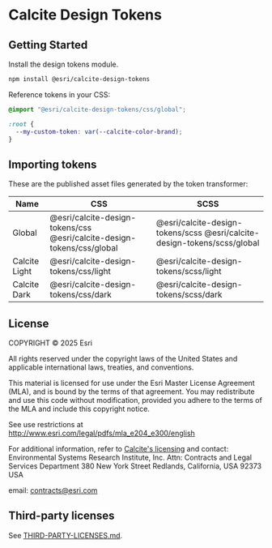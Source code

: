# Calcite Design Tokens

## Getting Started

Install the design tokens module.

```bash
npm install @esri/calcite-design-tokens
```

Reference tokens in your CSS:

```css
@import "@esri/calcite-design-tokens/css/global";

:root {
  --my-custom-token: var(--calcite-color-brand);
}
```

## Importing tokens

These are the published asset files generated by the token transformer:

| Name          | CSS                                                                    | SCSS                                                                     |
| ------------- | ---------------------------------------------------------------------- | ------------------------------------------------------------------------ |
| Global        | @esri/calcite-design-tokens/css @esri/calcite-design-tokens/css/global | @esri/calcite-design-tokens/scss @esri/calcite-design-tokens/scss/global |
| Calcite Light | @esri/calcite-design-tokens/css/light                                  | @esri/calcite-design-tokens/scss/light                                   |
| Calcite Dark  | @esri/calcite-design-tokens/css/dark                                   | @esri/calcite-design-tokens/scss/dark                                    |

## License

COPYRIGHT © 2025 Esri

All rights reserved under the copyright laws of the United States and applicable international laws, treaties, and conventions.

This material is licensed for use under the Esri Master License Agreement (MLA), and is bound by the terms of that agreement. You may redistribute and use this code without modification, provided you adhere to the terms of the MLA and include this copyright notice.

See use restrictions at <http://www.esri.com/legal/pdfs/mla_e204_e300/english>

For additional information, refer to [Calcite's licensing](https://developers.arcgis.com/calcite-design-system/resources/licensing) and contact: Environmental Systems Research Institute, Inc. Attn: Contracts and Legal Services Department 380 New York Street Redlands, California, USA 92373 USA

email: <contracts@esri.com>

## Third-party licenses

See [THIRD-PARTY-LICENSES.md](./THIRD-PARTY-LICENSES.md).
